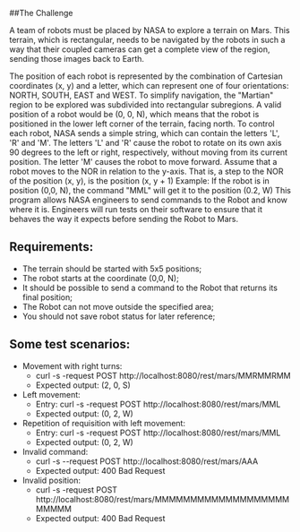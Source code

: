 ##The Challenge

A team of robots must be placed by NASA to explore a terrain on Mars.
This terrain, which is rectangular, needs to be navigated by the robots in such a way that their coupled cameras can get a complete view of the region, 
sending those images back to Earth.

The position of each robot is represented by the combination of Cartesian coordinates (x, y) and a letter, which can represent one of four orientations: 
NORTH, SOUTH, EAST and WEST. To simplify navigation, the "Martian" region to be explored was subdivided into rectangular subregions.
A valid position of a robot would be (0, 0, N), which means that the robot is positioned in the lower left corner of the terrain, facing north.
To control each robot, NASA sends a simple string, which can contain the letters 'L', 'R' and 'M'. The letters 'L' and 'R' cause the robot to rotate on 
its own axis 90 degrees to the left or right, respectively, without moving from its current position. The letter 'M' causes the robot to move forward.
Assume that a robot moves to the NOR in relation to the y-axis. That is, a step to the NOR of the position (x, y), is the position (x, y + 1)
Example: If the robot is in position (0,0, N), the command "MML" will get it to the position (0.2, W)
This program allows NASA engineers to send commands to the Robot and know where it is. Engineers will run tests on their software to ensure that 
it behaves the way it expects before sending the Robot to Mars.

## Requirements:

 - The terrain should be started with 5x5 positions;
 - The robot starts at the coordinate (0,0, N);
 - It should be possible to send a command to the Robot that returns its final position;
 - The Robot can not move outside the specified area;
 - You should not save robot status for later reference;

## Some test scenarios:

 - Movement with right turns:
	- curl -s -request POST http://localhost:8080/rest/mars/MMRMMRMM
	- Expected output: (2, 0, S)
 - Left movement:
	- Entry: curl -s -request POST  http://localhost:8080/rest/mars/MML
	- Expected output: (0, 2, W)
 - Repetition of requisition with left movement:
	- Entry: curl -s -request POST http://localhost:8080/rest/mars/MML
	- Expected output: (0, 2, W)
 - Invalid command:
	- curl -s --request POST  http://localhost:8080/rest/mars/AAA
	- Expected output: 400 Bad Request
 - Invalid position:
	- curl -s -request POST  http://localhost:8080/rest/mars/MMMMMMMMMMMMMMMMMMMMMMMM
	- Expected output: 400 Bad Request